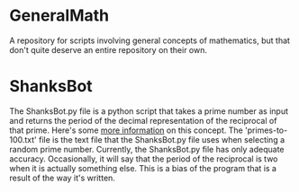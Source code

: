 # GeneralMath
A repository for scripts involving general concepts of mathematics, but that don't quite deserve an entire repository on their own.

# ShanksBot
The ShanksBot.py file is a python script that takes a prime number as input and returns the period of the decimal representation of the reciprocal of that prime. Here's some [more information](https://en.wikipedia.org/wiki/Reciprocals_of_primes) on this concept. The 'primes-to-100.txt' file is the text file that the ShanksBot.py file uses when selecting a random prime number. Currently, the ShanksBot.py file has only adequate accuracy. Occasionally, it will say that the period of the reciprocal is two when it is actually something else. This is a bias of the program that is a result of the way it's written.
